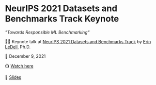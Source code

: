 # NeurIPS 2021 Datasets and Benchmarks Track Keynote

*"Towards Responsible ML Benchmarking"* 

👩‍🏫 Keynote talk at [NeurIPS 2021 Datasets and Benchmarks Track](https://blog.neurips.cc/2021/11/19/announcing-the-neurips-2021-datasets-and-benchmarks-track-papers/) by [Erin LeDell](https://twitter.com/ledell), Ph.D. 

📅 December 9, 2021 

📺 [Watch here](https://neurips.cc/virtual/2021/datasets-and-benchmarks/47107#wse-detail-47185)

📓 [Slides](https://github.com/ledell/neurips-2021-keynote/blob/master/neurips_benchmarks_dec2021.pdf)
